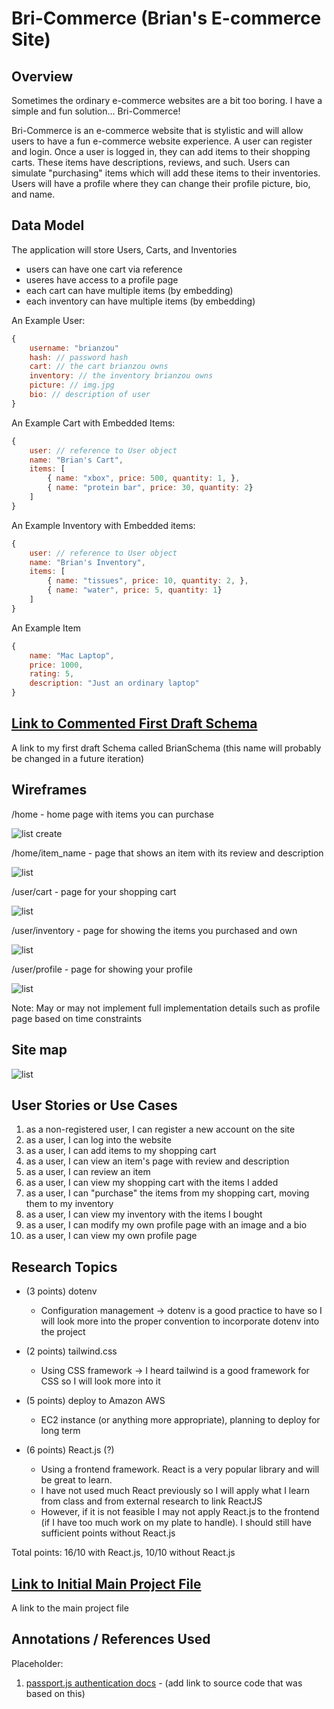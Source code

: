 # Bri-Commerce (Brian's E-commerce Site)

## Overview
Sometimes the ordinary e-commerce websites are a bit too boring. I have a simple and fun solution... Bri-Commerce!

Bri-Commerce is an e-commerce website that is stylistic and will allow users to have a fun e-commerce website experience. A user can register and login. Once a user is logged in, they can add items to their shopping carts. These items have descriptions, reviews, and such. Users can simulate "purchasing" items which will add these items to their inventories. Users will have a profile where they can change their profile picture, bio, and name.


## Data Model

The application will store Users, Carts, and Inventories

* users can have one cart via reference
* useres have access to a profile page
* each cart can have multiple items (by embedding)
* each inventory can have multiple items (by embedding)

An Example User:
```javascript
{
    username: "brianzou"
    hash: // password hash
    cart: // the cart brianzou owns
    inventory: // the inventory brianzou owns
    picture: // img.jpg
    bio: // description of user
}

```

An Example Cart with Embedded Items:

```javascript
{
    user: // reference to User object
    name: "Brian's Cart",
    items: [
        { name: "xbox", price: 500, quantity: 1, },
        { name: "protein bar", price: 30, quantity: 2}
    ]
}
```

An Example Inventory with Embedded items:

```javascript
{
    user: // reference to User object
    name: "Brian's Inventory",
    items: [
        { name: "tissues", price: 10, quantity: 2, },
        { name: "water", price: 5, quantity: 1}
    ]
}
```

An Example Item

```javascript
{
    name: "Mac Laptop",
    price: 1000,
    rating: 5,
    description: "Just an ordinary laptop"
}
```


## [Link to Commented First Draft Schema](db.mjs) 

A link to my first draft Schema called BrianSchema (this name will probably be changed in a future iteration)

## Wireframes

/home - home page with items you can purchase

![list create](documentation/bricommerce_home.png)

/home/item_name - page that shows an item with its review and description

![list](documentation/bricommerce_item.png)

/user/cart - page for your shopping cart

![list](documentation/bricommerce_cart.png)

/user/inventory - page for showing the items you purchased and own

![list](documentation/bricommerce_inventory.png)

/user/profile - page for showing your profile

![list](documentation/bricommerce_profile.png)


Note: May or may not implement full implementation details such as profile page based on time constraints

## Site map

![list](documentation/bricommerce_sitemap.png)


## User Stories or Use Cases

1. as a non-registered user, I can register a new account on the site
2. as a user, I can log into the website
3. as a user, I can add items to my shopping cart
4. as a user, I can view an item's page with review and description
5. as a user, I can review an item
6. as a user, I can view my shopping cart with the items I added
7. as a user, I can "purchase" the items from my shopping cart, moving them to my inventory
8. as a user, I can view my inventory with the items I bought
9. as a user, I can modify my own profile page with an image and a bio
10. as a user, I can view my own profile page

## Research Topics

* (3 points) dotenv
    * Configuration management -> dotenv is a good practice to have so I will look more into the proper convention to incorporate dotenv into the project

* (2 points) tailwind.css
    * Using CSS framework -> I heard tailwind is a good framework for CSS so I will look more into it

* (5 points) deploy to Amazon AWS
    * EC2 instance (or anything more appropriate), planning to deploy for long term


* (6 points) React.js (?)
    * Using a frontend framework. React is a very popular library and will be great to learn.
    * I have not used much React previously so I will apply what I learn from class and from external research to link ReactJS
    * However, if it is not feasible I may not apply React.js to the frontend (if I have too much work on my plate to handle). I should still have sufficient points without React.js

Total points: 16/10 with React.js, 10/10 without React.js


## [Link to Initial Main Project File](app.mjs) 

A link to the main project file

## Annotations / References Used

Placeholder:
1. [passport.js authentication docs](http://passportjs.org/docs) - (add link to source code that was based on this)


